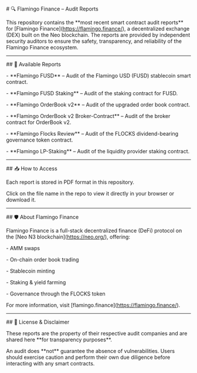 \# 🔍 Flamingo Finance – Audit Reports



This repository contains the \*\*most recent smart contract audit reports\*\* for \[Flamingo Finance](https://flamingo.finance/), a decentralized exchange (DEX) built on the Neo blockchain. The reports are provided by independent security auditors to ensure the safety, transparency, and reliability of the Flamingo Finance ecosystem.



---



\## 📄 Available Reports



\- \*\*Flamingo FUSD\*\* – Audit of the Flamingo USD (FUSD) stablecoin smart contract.

\- \*\*Flamingo FUSD Staking\*\* – Audit of the staking contract for FUSD.

\- \*\*Flamingo OrderBook v2\*\* – Audit of the upgraded order book contract.

\- \*\*Flamingo OrderBook v2 Broker-Contract\*\* – Audit of the broker contract for OrderBook v2.

\- \*\*Flamingo Flocks Review\*\* – Audit of the FLOCKS dividend-bearing governance token contract.

\- \*\*Flamingo LP-Staking\*\* – Audit of the liquidity provider staking contract.



---



\## 📥 How to Access



Each report is stored in PDF format in this repository.  

Click on the file name in the repo to view it directly in your browser or download it.



---



\## 🛡️ About Flamingo Finance

Flamingo Finance is a full-stack decentralized finance (DeFi) protocol on the \[Neo N3 blockchain](https://neo.org/), offering:

\- AMM swaps

\- On-chain order book trading

\- Stablecoin minting

\- Staking \& yield farming

\- Governance through the FLOCKS token



For more information, visit \[flamingo.finance](https://flamingo.finance/).



---



\## 📜 License \& Disclaimer



These reports are the property of their respective audit companies and are shared here \*\*for transparency purposes\*\*.  

An audit does \*\*not\*\* guarantee the absence of vulnerabilities. Users should exercise caution and perform their own due diligence before interacting with any smart contracts.





